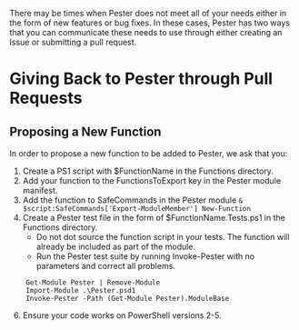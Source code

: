 There may be times when Pester does not meet all of your needs either in the form of new features or bug fixes. In these cases, Pester has two ways that you can communicate these needs to use through either creating an Issue or submitting a pull request.


# Giving Back to Pester through Pull Requests

## Proposing a New Function

In order to propose a new function to be added to Pester, we ask that you:

1. Create a PS1 script with $FunctionName in the Functions directory.
2. Add your function to the FunctionsToExport key in the Pester module manifest.
3. Add the function to SafeCommands in the Pester module
   `& $script:SafeCommands['Export-ModuleMember'] New-Function`
3. Create a Pester test file in the form of $FunctionName.Tests.ps1 in the Functions directory.
   - Do not dot source the function script in your tests. The function will already be included as part of the module.
   - Run the Pester test suite by running Invoke-Pester with no parameters and correct all problems.
````
    Get-Module Pester | Remove-Module 
    Import-Module .\Pester.psd1
    Invoke-Pester -Path (Get-Module Pester).ModuleBase
````
6. Ensure your code works on PowerShell versions 2-5.
